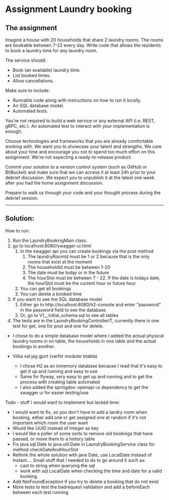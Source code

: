 # Assignment Laundry booking

## The assignment
Imagine a house with 20 households that share 2 laundry rooms. The rooms are
bookable between 7-22 every day.
Write code that allows the residents to book a laundry time for any laundry room.

The service should:
* Book (an available) laundry time.
* List booked times.
* Allow cancellations.

Make sure to include:
* Runnable code along with instructions on how to run it locally.
* An SQL database model.
* Automated tests.

You're not required to build a web service or any external API (i.e. REST, gRPC,
etc.). An automated test to interact with your implementation is enough.

Choose technologies and frameworks that you are already comfortable working with.
We want you to showcase your talent and strengths. We care
about your time and encourage you not to spend too much effort on this assignment.
We're not expecting a ready-to-release product.

Commit your solution to a version control system (such as GitHub or BitBucket) and
make sure that we can access it at least 24h prior to your debrief discussion. We
expect you to unpublish it at the latest one week after you had the home assignment
discussion.

Prepare to walk us through your code and your thought process during the debrief
session.

---

## Solution:
How to run:
1. Run the LaundryBookingMain class.
2. go to localhost:8080/swagger-ui.html
   1. In the swagger api you can create bookings via the post method
      1. The laundryRoomId must be 1 or 2 because that is the only rooms that exist at the moment
      2. The householdId must be between 1-20
      3. The date must be today or in the future
      4. The hourSlot must be between 7 - 22. If the date is todays date, the hourSlot must be the current hour or future hour
   2. You can get all bookings
   3. You can delete a booked time
3. If you want to see the SQL database model
   1. Either go to http://localhost:8080/h2-console and enter "password" in the password field to see the database
   2. Or, go to V1__initial_schema.sql to see all tables
4. The tests are in the LaundryBookingControllerIT, currently there is one test for get, one for post and one for delete.

* I chose to do a simple database model where I added the actual physical laundry rooms in on table, the households in one table and the actual bookings in another.

* Vilka val jag gjort (varför moduler blabla)
  * I chose H2 as an inmemory database because I read that it's easy to get it up and running and easy to use
  * Same for flyway, very easy to get up and running and to get the process with creating table automated
  * I also added the springdoc-openapi-ui dependency to get the swagger ui for easier testing/use

Todo - stuff I would want to implement but lacked time:
* I would want to fix, so you don't have to add a landry room when booking, either add one or get assigned one at random if it's not important which room the user want
* Would like UUID instead of Integer as key
* I would like a poller of some sorts to remove old bookings that have passed, or move them to a history table
* Fix java.sql.Date to java.util.Date in LaundryBookingService class for method checkDateAndHourSlot
* Rethink the whole solution with java Date, use LocalDate instead of Instant.... Small stuff that I needed to do to go around it such as:
  * cast to string when querying the sql
  * work with sql LocalDate when checking the time and date for a valid booking 
* Add NotFoundException if you try to delete a booking that do not exist
* More tests to test the badrequest validation and add a beforeEach between each test running